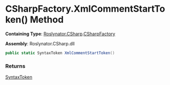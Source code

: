# CSharpFactory\.XmlCommentStartToken\(\) Method

**Containing Type**: [Roslynator.CSharp](../../README.md)\.[CSharpFactory](../README.md)

**Assembly**: Roslynator\.CSharp\.dll

```csharp
public static SyntaxToken XmlCommentStartToken()
```

### Returns

[SyntaxToken](https://docs.microsoft.com/en-us/dotnet/api/microsoft.codeanalysis.syntaxtoken)

